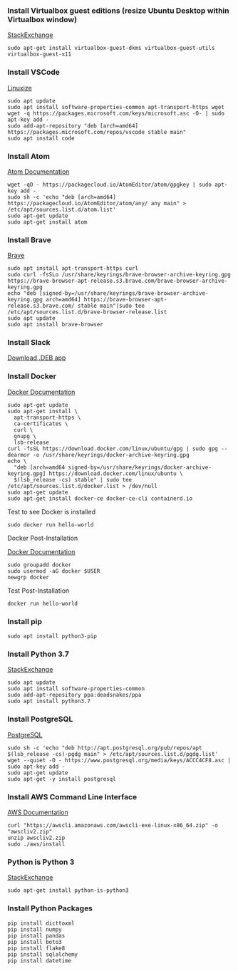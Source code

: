 ### Install Virtualbox guest editions (resize Ubuntu Desktop within Virtualbox window)

[StackExchange](https://askubuntu.com/questions/104440/how-do-you-resize-the-standard-ubuntu-desktop-inside-of-virtualbox)
```
sudo apt-get install virtualbox-guest-dkms virtualbox-guest-utils virtualbox-guest-x11
```

### Install VSCode

[Linuxize](https://linuxize.com/post/how-to-install-visual-studio-code-on-ubuntu-20-04/)
```
sudo apt update
sudo apt install software-properties-common apt-transport-https wget
wget -q https://packages.microsoft.com/keys/microsoft.asc -O- | sudo apt-key add -
sudo add-apt-repository "deb [arch=amd64] https://packages.microsoft.com/repos/vscode stable main"
sudo apt install code
```

### Install Atom

[Atom Documentation](https://flight-manual.atom.io/getting-started/sections/installing-atom/#platform-linux)
```
wget -qO - https://packagecloud.io/AtomEditor/atom/gpgkey | sudo apt-key add -
sudo sh -c 'echo "deb [arch=amd64] https://packagecloud.io/AtomEditor/atom/any/ any main" > /etc/apt/sources.list.d/atom.list'
sudo apt-get update
sudo apt-get install atom
```

### Install Brave

[Brave](https://brave.com/linux/)
```
sudo apt install apt-transport-https curl
sudo curl -fsSLo /usr/share/keyrings/brave-browser-archive-keyring.gpg https://brave-browser-apt-release.s3.brave.com/brave-browser-archive-keyring.gpg
echo "deb [signed-by=/usr/share/keyrings/brave-browser-archive-keyring.gpg arch=amd64] https://brave-browser-apt-release.s3.brave.com/ stable main"|sudo tee /etc/apt/sources.list.d/brave-browser-release.list
sudo apt update
sudo apt install brave-browser
```

### Install Slack

[Download .DEB app](https://slack.com/intl/en-sg/downloads/linux)
### Install Docker

[Docker Documentation](https://docs.docker.com/engine/install/ubuntu/)
```
sudo apt-get update
sudo apt-get install \
  apt-transport-https \
  ca-certificates \
  curl \
  gnupg \
  lsb-release
curl -fsSL https://download.docker.com/linux/ubuntu/gpg | sudo gpg --dearmor -o /usr/share/keyrings/docker-archive-keyring.gpg
echo \
  "deb [arch=amd64 signed-by=/usr/share/keyrings/docker-archive-keyring.gpg] https://download.docker.com/linux/ubuntu \
  $(lsb_release -cs) stable" | sudo tee /etc/apt/sources.list.d/docker.list > /dev/null
sudo apt-get update
sudo apt-get install docker-ce docker-ce-cli containerd.io
```

Test to see Docker is installed
```
sudo docker run hello-world
```

Docker Post-Installation

[Docker Documentation](https://docs.docker.com/engine/install/linux-postinstall/)
```
sudo groupadd docker
sudo usermod -aG docker $USER
newgrp docker
```

Test Post-Installation
```
docker run hello-world
```
### Install pip
```
sudo apt install python3-pip
```

### Install Python 3.7

[StackExchange](https://askubuntu.com/questions/1251318/how-do-you-install-python3-7-to-ubuntu-20-04)
```
sudo apt update
sudo apt install software-properties-common
sudo add-apt-repository ppa:deadsnakes/ppa
sudo apt install python3.7
```

### Install PostgreSQL

[PostgreSQL](https://www.postgresql.org/download/linux/ubuntu/)
```
sudo sh -c 'echo "deb http://apt.postgresql.org/pub/repos/apt $(lsb_release -cs)-pgdg main" > /etc/apt/sources.list.d/pgdg.list'
wget --quiet -O - https://www.postgresql.org/media/keys/ACCC4CF8.asc | sudo apt-key add -
sudo apt-get update
sudo apt-get -y install postgresql
```

### Install AWS Command Line Interface

[AWS Documentation](https://docs.aws.amazon.com/cli/latest/userguide/install-cliv2-linux.html)
```
curl "https://awscli.amazonaws.com/awscli-exe-linux-x86_64.zip" -o "awscliv2.zip"
unzip awscliv2.zip
sudo ./aws/install
```

### Python is Python 3
[StackExchange](https://askubuntu.com/questions/1144446/python-installed-in-ubuntu-but-python-command-not-found)
```
sudo apt-get install python-is-python3
```

### Install Python Packages

```
pip install dicttoxml
pip install numpy
pip install pandas
pip install boto3
pip install flake8
pip install sqlalchemy
pip install datetime
```
